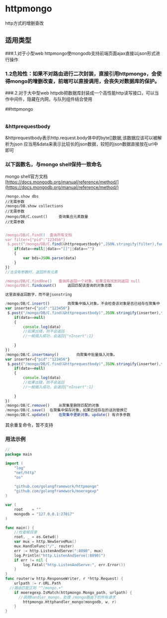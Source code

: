 # httpmongo
http方式的增删查改

## 适用类型
###.1.对于小型web
httpmongo使mongodb支持前端页面ajax直接以json形式进行操作

### 1.2危险性：如果不对路由进行二次封装，直接引用httpmongo，会使得mongo的增删改查，前端可以直接调用，会丧失对数据库的保护。

###.2.对于大中型web
httpdb把数据库封装成一个高性能http读写接口，可以当作中间件，隐藏在内网，与队列组件结合使用

##httpmongo
```javascript

```

### &httprequestbody
&httprequestbody表示http.request.body体中的byte[]数据,该数据应该可以被解析为json
应当用&data来表示比较长的json数据，较短的json数据直接放在url中即可

### 以下函数名，与mongo shell保持一致命名

mongo shell官方文档
[https://docs.mongodb.org/manual/reference/method/](https://docs.mongodb.org/manual/reference/method/)
``` shell
/mongo.show dbs	
//无需参数
/mongo/DB.show collections
//无需参数
/mongo/DB/C.count() 	查询集合元素数量
//无需参数
```
``` javascript

/mongo/DB/C.find() 	查询所有文档
var filter={"pid":"123456"}
 $.post("/mongo/DB/C.find(&httprequestbody)",JSON.stringify(filter),function(data,status){
    if(data==null||data=="[]"||data=="")
    {
    	var bds=JSON.parse(data)
    }
})
//当没有参数时，返回所有元素

/mongo/DB/C.findOne()	查询并返回一个对象。如果没有找到则返回 null
/mongo/DB/C.findcount() 	返回匹配该查询的对象总数

这里直接返回数字，而不是jsonstring

/mongo/DB/C.insert()		向聚集中插入对象。不会检查该对象是否已经存在聚集中
var inserter={"pid":"123456"}
 $.post("/mongo/DB/C.find(&httprequestbody)",JSON.stringify(inserter),function(data,status){
    if(data==null)
    {
    	console.log(data)
    	//如果出错，则不会返回
    	//一般插入成功，会返回{"nInsert":1}
    	
    }
})
/mongo/DB/C.insertmany()		向聚集中批量插入对象。
var inserter={"pid":"123456"}
 $.post("/mongo/DB/C.find(&httprequestbody)",JSON.stringify(inserter),function(data,status){
    if(data==null)
    {
    	console.log(data)
    	//如果出错，则不会返回
    	//一般插入成功，会返回{"nInsert":1}
    	
    }
})
/mongo/DB/C.remove()    从聚集里删除匹配的对象
/mongo/DB/C.save()  在聚集中保存对象，如果已经存在的话则替换它
/mongo/DB/C.update()    在聚集中更新对象。update() 有许多参数
```
其余重复命令，暂不支持

### 用法示例
``` go
//
package main

import (
	"log"
	"net/http"
	"os"
	
	"github.com/golangframework/httpmongo"
	"github.com/golangframework/moeregexp"
)

var (
	root    = ""
	mongodb = "127.0.0.1:27017"
)

func main() {
	//检查根目录
	root, _ = os.Getwd()
	var mux = http.NewServeMux()
	mux.HandleFunc("/", router)
	err := http.ListenAndServe(":8090", mux)
	log.Println("http.ListenAndServe(:8090)")
	if err != nil {
		log.Fatal("http.ListenAndServe:", err.Error())
	}
}
func router(w http.ResponseWriter, r *http.Request) {
	urlpath := r.URL.Path
  //路由匹配正则 "^/mongo.+"
	if moeregexp.IsMatch(httpmongo.Mongo_path, urlpath) {
	  //调用handler_mongo，处理 /mongo路由下的所有请求
		httpmongo.Httphandler_mongo(mongodb, w, r)
	}
}

```
